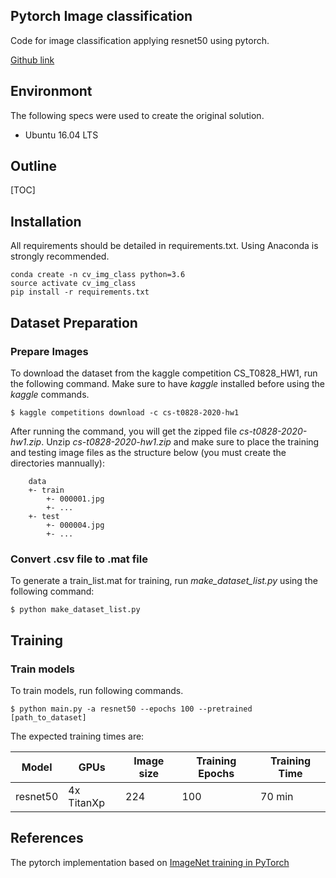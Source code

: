 ## Pytorch Image classification
Code for image classification applying resnet50 using pytorch.

[Github link](https://github.com/osinoyan/cv_img_classifier)

## Environmont
The following specs were used to create the original solution.
- Ubuntu 16.04 LTS

## Outline
[TOC]

## Installation
All requirements should be detailed in requirements.txt. Using Anaconda is strongly recommended.
```
conda create -n cv_img_class python=3.6
source activate cv_img_class
pip install -r requirements.txt
```

## Dataset Preparation

### Prepare Images
To download the dataset from the kaggle competition CS_T0828_HW1, run the following command.
Make sure to have *kaggle* installed before using the *kaggle* commands.
```
$ kaggle competitions download -c cs-t0828-2020-hw1
```
After running the command, you will get the zipped file *cs-t0828-2020-hw1.zip*.
Unzip *cs-t0828-2020-hw1.zip* and make sure to place the training and testing image files as the structure below (you must create the directories mannually):
```
    data
    +- train
        +- 000001.jpg
        +- ...
    +- test
        +- 000004.jpg
        +- ...
```
### Convert .csv file to .mat file
To generate a train_list.mat for training, run *make_dataset_list.py* using the following command:
```
$ python make_dataset_list.py
```

## Training

### Train models
To train models, run following commands.
```
$ python main.py -a resnet50 --epochs 100 --pretrained [path_to_dataset]
```

The expected training times are:

Model | GPUs | Image size | Training Epochs | Training Time
------------ | ------------- | ------------- | ------------- | -------------
resnet50 | 4x TitanXp | 224 | 100 | 70 min

## References
The pytorch implementation based on [ImageNet training in PyTorch](https://github.com/pytorch/examples/tree/master/imagenet)